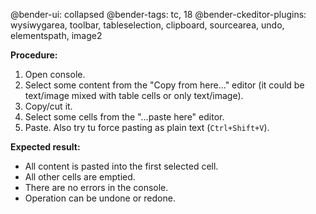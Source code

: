 @bender-ui: collapsed
@bender-tags: tc, 18
@bender-ckeditor-plugins: wysiwygarea, toolbar, tableselection, clipboard, sourcearea, undo, elementspath, image2

**Procedure:**

1. Open console.
2. Select some content from the "Copy from here…" editor (it could be text/image mixed with table cells or only text/image).
3. Copy/cut it.
4. Select some cells from the "…paste here" editor.
5. Paste. Also try tu force pasting as plain text (`Ctrl+Shift+V`).

**Expected result:**

* All content is pasted into the first selected cell.
* All other cells are emptied.
* There are no errors in the console.
* Operation can be undone or redone.

